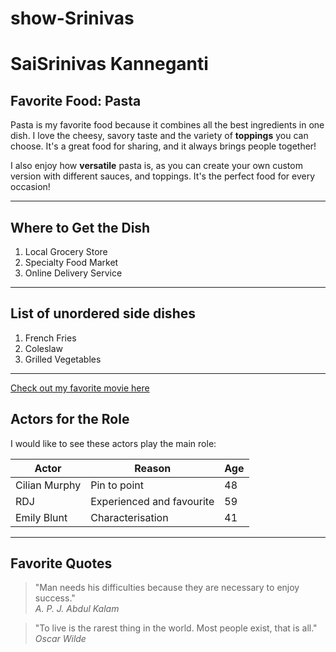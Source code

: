 # show-Srinivas
# SaiSrinivas Kanneganti

## Favorite Food: Pasta

Pasta is my favorite food because it combines all the best ingredients in one dish. I love the cheesy, savory taste and the variety of **toppings** you can choose. It's a great food for sharing, and it always brings people together!

I also enjoy how **versatile** pasta is, as you can create your own custom version with different sauces, and toppings. It's the perfect food for every occasion!

* * *

## Where to Get the Dish
1. Local Grocery Store
2. Specialty Food Market
3. Online Delivery Service
---

## List of unordered side dishes

1. French Fries
2. Coleslaw
3. Grilled Vegetables

---

[Check out my favorite movie here](MyMovie.md)

## Actors for the Role

I would like to see these actors play the main role:

| Actor         | Reason                    | Age |
|---------------|---------------------------|-----|
| Cilian Murphy | Pin to point              | 48  |
| RDJ           | Experienced and favourite | 59  |
| Emily Blunt   | Characterisation          | 41  |

---

## Favorite Quotes
> "Man needs his difficulties because they are necessary to enjoy success."  
_A. P. J. Abdul Kalam_

> "To live is the rarest thing in the world. Most people exist, that is all."  
_Oscar Wilde_



